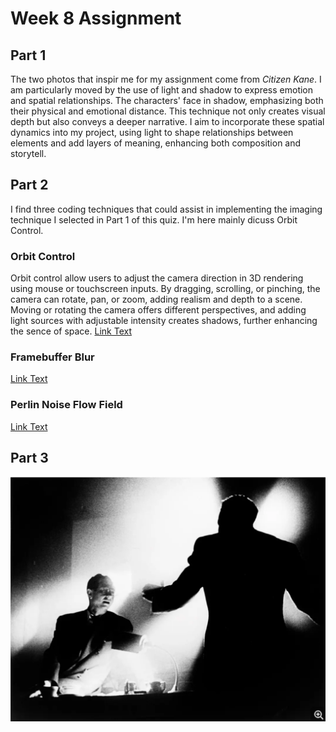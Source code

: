 # Week 8 Assignment
## Part 1
The two photos that inspir me  for my assignment come from *Citizen Kane*. I am particularly moved by the use of light and shadow to express emotion and spatial relationships. The characters' face in shadow, emphasizing both their physical and emotional distance. This technique not only creates visual depth but also conveys a deeper narrative. I aim to incorporate these spatial dynamics into my project, using light to shape relationships between elements and add layers of meaning, enhancing both composition and storytell.
## Part 2
I find three coding techniques that could assist in implementing the imaging technique I selected in Part 1 of this quiz. I'm here mainly dicuss Orbit Control.
### Orbit Control
Orbit control allow users to adjust the camera direction in 3D rendering using mouse or touchscreen inputs. By dragging, scrolling, or pinching, the camera can rotate, pan, or zoom, adding realism and depth to a scene. Moving or rotating the camera offers different perspectives, and adding light sources with adjustable intensity creates shadows, further enhancing the sence of space.
[Link Text](https://p5js.org/examples/3d-orbit-control/)
### Framebuffer Blur
[Link Text](https://p5js.org/examples/3d-framebuffer-blur/)
### Perlin Noise Flow Field
[Link Text](https://thecodingtrain.com/challenges/24-perlin-noise-flow-field)
## Part 3
![An image of the Citizen Kane](readmeImages\1afda3046639c6fcc6b7c82504d0154.png)
